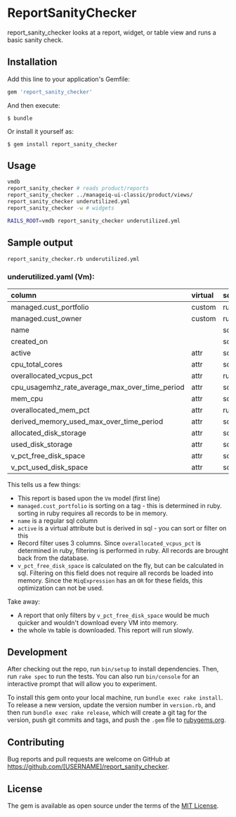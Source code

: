 # ReportSanityChecker

report_sanity_checker looks at a report, widget, or table view and runs a basic sanity check.

## Installation

Add this line to your application's Gemfile:

```ruby
gem 'report_sanity_checker'
```

And then execute:

    $ bundle

Or install it yourself as:

    $ gem install report_sanity_checker

## Usage

```bash
vmdb
report_sanity_checker # reads product/reports
report_sanity_checker ../manageiq-ui-classic/product/views/
report_sanity_checker underutilized.yml
report_sanity_checker -w # widgets

RAILS_ROOT=vmdb report_sanity_checker underutilized.yml
```

## Sample output

```bash
report_sanity_checker.rb underutilized.yml
```

### underutilized.yaml (Vm):

| column                                         | virtual | sql  | sort | hidden    | cond | 
|:-----------------------------------------------|:--------|:-----|:-----|:----------|:-----|
| managed.cust_portfolio                         | custom  | ruby | sort |           |      | 
| managed.cust_owner                             | custom  | ruby |      |           |      | 
| name                                           |         | sql  |      |           |      | 
| created_on                                     |         | sql  |      |           |      | 
| active                                         | attr    | sql  |      |           |      | 
| cpu_total_cores                                | attr    | sql  |      |           |      | 
| overallocated_vcpus_pct                        | attr    | ruby |      |           | cond | 
| cpu_usagemhz_rate_average_max_over_time_period | attr    | sql  |      |           |      | 
| mem_cpu                                        | attr    | sql  |      |           |      | 
| overallocated_mem_pct                          | attr    | ruby |      |           | cond | 
| derived_memory_used_max_over_time_period       | attr    | sql  |      |           |      | 
| allocated_disk_storage                         | attr    | sql  |      |           |      | 
| used_disk_storage                              | attr    | sql  |      |           |      | 
| v_pct_free_disk_space                          | attr    | sql  |      |           | cond | 
| v_pct_used_disk_space                          | attr    | sql  |      |           |      | 


This tells us a few things:

- This report is based upon the `Vm` model (first line)
- `managed.cust_portfolio` is sorting on a tag - this is determined in ruby. sorting in ruby requires all records to be in memory.
- `name` is a regular sql column
- `active` is a virtual attribute but is derived in sql - you can sort or filter on this
- Record filter uses 3 columns. Since `overallocated_vcpus_pct` is determined in ruby, filtering is performed in ruby. All records are brought back from the database.
- `v_pct_free_disk_space` is calculated on the fly, but can be calculated in sql. Filtering on this field does not require all records be loaded into memory. Since the `MiqExpression` has an `OR` for these fields, this optimization can not be used.

Take away:
- A report that only filters by `v_pct_free_disk_space` would be much quicker and wouldn't download every VM into memory.
- the whole `Vm` table is downloaded. This report will run slowly.


## Development

After checking out the repo, run `bin/setup` to install dependencies. Then, run `rake spec` to run the tests. You can also run `bin/console` for an interactive prompt that will allow you to experiment.

To install this gem onto your local machine, run `bundle exec rake install`. To release a new version, update the version number in `version.rb`, and then run `bundle exec rake release`, which will create a git tag for the version, push git commits and tags, and push the `.gem` file to [rubygems.org](https://rubygems.org).

## Contributing

Bug reports and pull requests are welcome on GitHub at https://github.com/[USERNAME]/report_sanity_checker.

## License

The gem is available as open source under the terms of the [MIT License](https://opensource.org/licenses/MIT).
